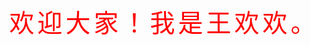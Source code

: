 <!DOCTYPE html>
<html lang="en">
<head>
    <meta charset="UTF-8">
    <title>Title</title>
    <style>
        *{margin:0;padding:0;font-size:40px;color:#ff0000;text-align:center;letter-spacing:5px;}
    </style>
</head>
<body>
<div>欢迎大家！我是王欢欢。</div>
</body>
</html>
